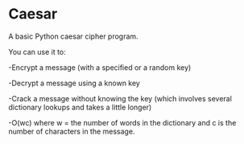 Caesar
======

A basic Python caesar cipher program.

You can use it to:

-Encrypt a message (with a specified or a random key)

-Decrypt a message using a known key

-Crack a message without knowing the key (which involves several dictionary lookups and takes a little longer)

  -O(wc) where w = the number of words in the dictionary and c is the number of characters in the message.

